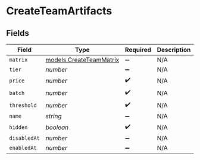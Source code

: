 # CreateTeamArtifacts


## Fields

| Field                                                    | Type                                                     | Required                                                 | Description                                              |
| -------------------------------------------------------- | -------------------------------------------------------- | -------------------------------------------------------- | -------------------------------------------------------- |
| `matrix`                                                 | [models.CreateTeamMatrix](../models/createteammatrix.md) | :heavy_minus_sign:                                       | N/A                                                      |
| `tier`                                                   | *number*                                                 | :heavy_minus_sign:                                       | N/A                                                      |
| `price`                                                  | *number*                                                 | :heavy_check_mark:                                       | N/A                                                      |
| `batch`                                                  | *number*                                                 | :heavy_check_mark:                                       | N/A                                                      |
| `threshold`                                              | *number*                                                 | :heavy_check_mark:                                       | N/A                                                      |
| `name`                                                   | *string*                                                 | :heavy_minus_sign:                                       | N/A                                                      |
| `hidden`                                                 | *boolean*                                                | :heavy_check_mark:                                       | N/A                                                      |
| `disabledAt`                                             | *number*                                                 | :heavy_minus_sign:                                       | N/A                                                      |
| `enabledAt`                                              | *number*                                                 | :heavy_minus_sign:                                       | N/A                                                      |